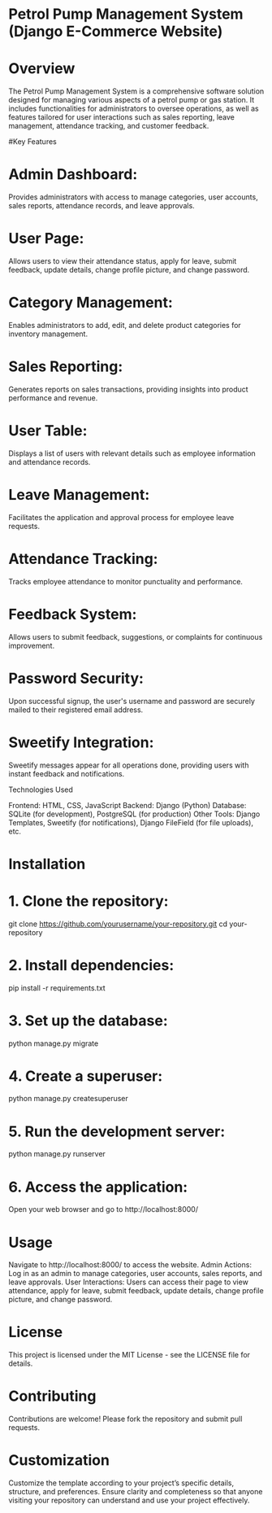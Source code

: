 # Petrol Pump Management System (Django E-Commerce Website)

# Overview

The Petrol Pump Management System is a comprehensive software solution designed for managing various aspects of a petrol pump or gas station.
It includes functionalities for administrators to oversee operations, as well as features tailored for user interactions such as sales reporting,
leave management, attendance tracking, and customer feedback.

#Key Features

# Admin Dashboard:
Provides administrators with access to manage categories, user accounts, sales reports, attendance records, and leave approvals.
# User Page:
Allows users to view their attendance status, apply for leave, submit feedback, update details, change profile picture, 
and change password.
# Category Management:
Enables administrators to add, edit, and delete product categories for inventory management.
# Sales Reporting:
Generates reports on sales transactions, providing insights into product performance and revenue.
# User Table:
Displays a list of users with relevant details such as employee information and attendance records.
# Leave Management:
Facilitates the application and approval process for employee leave requests.
# Attendance Tracking:
Tracks employee attendance to monitor punctuality and performance.
# Feedback System:
Allows users to submit feedback, suggestions, or complaints for continuous improvement.
# Password Security:
Upon successful signup, the user's username and password are securely mailed to their registered email address.
# Sweetify Integration:
Sweetify messages appear for all operations done, providing users with instant feedback and notifications.

Technologies Used

Frontend: HTML, CSS, JavaScript
Backend: Django (Python)
Database: SQLite (for development), PostgreSQL (for production)
Other Tools: Django Templates, Sweetify (for notifications), Django FileField (for file uploads), etc.

# Installation

# 1. Clone the repository:
   git clone https://github.com/yourusername/your-repository.git
   cd your-repository

# 2. Install dependencies:

pip install -r requirements.txt

# 3. Set up the database:

python manage.py migrate

# 4. Create a superuser:

python manage.py createsuperuser

# 5. Run the development server:

python manage.py runserver

# 6. Access the application:

Open your web browser and go to http://localhost:8000/

# Usage
Navigate to http://localhost:8000/ to access the website.
Admin Actions:
Log in as an admin to manage categories, user accounts, sales reports, and leave approvals.
User Interactions:
Users can access their page to view attendance, apply for leave, submit feedback, update details, change profile picture,
and change password.

# License
This project is licensed under the MIT License - see the LICENSE file for details.

# Contributing
Contributions are welcome! Please fork the repository and submit pull requests.

# Customization
Customize the template according to your project’s specific details, structure, and preferences. Ensure clarity and completeness so that anyone visiting your repository can understand and use your project effectively.







